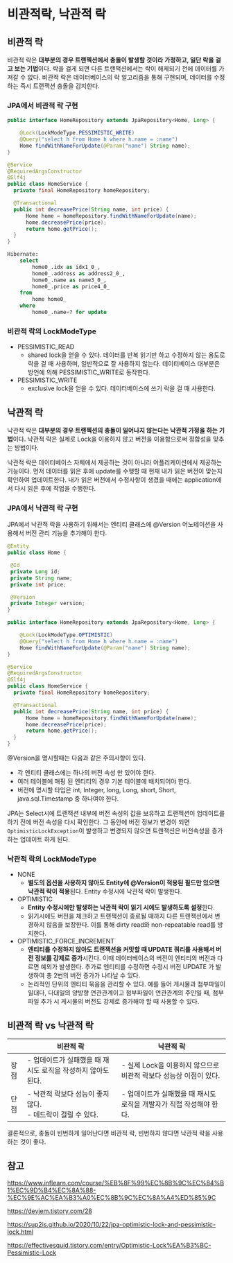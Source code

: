 # 비관적락, 낙관적 락


## 비관적 락
비관적 락은 **대부분의 경우 트랜젝션에서 충돌이 발생할 것이라 가정하고, 일단 락을 걸고 보는 기법**이다. 락을 걸게 되면 다른 트랜잭션에서는 락이 해제되기 전에 데이터를 가져갈 수 없다. 비관적 락은 데이터베이스의 락 알고리즘을 통해 구현되며, 데이터를 수정하는 즉시 트랜잭션 충돌을 감지한다.

### JPA에서 비관적 락 구현
```java
public interface HomeRepository extends JpaRepository<Home, Long> {

    @Lock(LockModeType.PESSIMISTIC_WRITE)
    @Query("select h from Home h where h.name = :name")
    Home findWithNameForUpdate(@Param("name") String name);
}
```

```java
@Service
@RequiredArgsConstructor
@Slf4j
public class HomeService {
  private final HomeRepository homeRepository;

  @Transactional
  public int decreasePrice(String name, int price) {
      Home home = homeRepository.findWithNameForUpdate(name);
      home.decreasePrice(price);
      return home.getPrice();
  }
}
```

```sql
Hibernate:
    select
        home0_.idx as idx1_0_,
        home0_.address as address2_0_,
        home0_.name as name3_0_,
        home0_.price as price4_0_
    from
        home home0_
    where
        home0_.name=? for update
```

### 비관적 락의 LockModeType
- PESSIMISTIC_READ
  - shared lock을 얻을 수 있다. 데이터를 반복 읽기만 하고 수정하지 않는 용도로 락을 걸 때 사용하며, 일반적으로 잘 사용하지 않는다. 데이터베이스 대부분은 방언에 의해 PESSIMISTIC_WRITE로 동작한다.
- PESSIMISTIC_WRITE
  - exclusive lock을 얻을 수 있다. 데이터베이스에 쓰기 락을 걸 때 사용한다.

## 낙관적 락
낙관적 락은 **대부분의 경우 트랜젝션의 충돌이 일어나지 않는다는 낙관적 가정을 하는 기법**이다. 낙관적 락은 실제로 Lock을 이용하지 않고 버전을 이용함으로써 정합성을 맞추는 방법이다. 

낙관적 락은 데이터베이스 자체에서 제공하는 것이 아니라 어플리케이션에서 제공하는 기능이다. 먼저 데이터를 읽은 후에 update를 수행할 때 현재 내가 읽은 버전이 맞는지 확인하여 업데이트한다. 내가 읽은 버전에서 수정사항이 생겼을 때에는 application에서 다시 읽은 후에 작업을 수행한다.

### JPA에서 낙관적 락 구현
JPA에서 낙관적 락을 사용하기 위해서는 엔티티 클래스에 @Version 어노테이션을 사용해서 버전 관리 기능을 추가해야 한다.

```java
@Entity
public class Home {

 @Id 
 private Long id;
 private String name;
 private int price;

 @Version
 private Integer version;
}
```

```java
public interface HomeRepository extends JpaRepository<Home, Long> {

    @Lock(LockModeType.OPTIMISTIC)
    @Query("select h from Home h where h.name = :name")
    Home findWithNameForUpdate(@Param("name") String name);
}
```

```java
@Service
@RequiredArgsConstructor
@Slf4j
public class HomeService {
  private final HomeRepository homeRepository;

  @Transactional
  public int decreasePrice(String name, int price) {
      Home home = homeRepository.findWithNameForUpdate(name);
      home.decreasePrice(price);
      return home.getPrice();
  }
}
```

@Version을 명시할때는 다음과 같은 주의사항이 있다.
 - 각 엔티티 클래스에는 하나의 버전 속성 만 있어야 한다.
 - 여러 테이블에 매핑 된 엔티티의 경우 기본 테이블에 배치되어야 한다.
 - 버전에 명시할 타입은 int, Integer, long, Long, short, Short, java.sql.Timestamp 중 하나여야 한다.

JPA는 Select시에 트랜잭션 내부에 버전 속성의 값을 보유하고 트랜젝션이 업데이트를 하기 전에 버전 속성을 다시 확인한다.
그 동안에 버전 정보가 변경이 되면 `OptimisticLockException`이 발생하고 변경되지 않으면 트랜잭션은 버전속성을 증가하는 업데이트 하게 된다.

### 낙관적 락의 LockModeType
- NONE
  - **별도의 옵션을 사용하지 않아도 Entity에 @Version이 적용된 필드만 있으면 낙관적 락이 적용**된다. Entity 수정시에 낙관적 락이 발생한다.
- OPTIMISTIC
  - **Entity 수정시에만 발생하는 낙관적 락이 읽기 시에도 발생하도록 설정**한다. 
  - 읽기시에도 버전을 체크하고 트랜잭션이 종료될 때까지 다른 트랜잭션에서 변경하지 않음을 보장한다. 이를 통해 dirty read와 non-repeatable read를 방지한다.
- OPTIMISTIC_FORCE_INCREMENT
  - **엔티티를 수정하지 않아도 트랜잭션을 커밋할 때 UPDATE 쿼리를 사용해서 버전 정보를 강제로 증가**시킨다. 이때 데이터베이스의 버전이 엔티티의 버전과 다르면 예외가 발생한다. 추가로 엔티티를 수정하면 수정시 버전 UPDATE 가 발생하여 총 2번의 버전 증가가 나타날 수 있다.
  - 논리적인 단위의 엔티티 묶음을 관리할 수 있다. 예를 들어 게시물과 첨부파일이 일대다, 다대일의 양방향 연관관계이고 첨부파일이 연관관계의 주인일 때, 첨부파일 추가 시 게시물의 버전도 강제로 증가해야 할 때 사용할 수 있다.
 
## 비관적 락 vs 낙관적 락
||비관적 락|낙관적 락|
|------|---|---|
|장점|- 업데이트가 실패했을 때 재시도 로직을 작성하지 않아도 된다.|- 실제 Lock을 이용하지 않으므로 비관적 락보다 성능상 이점이 있다.|
|단점|- 낙관적 락보다 성능이 좋지 않다.<br>- 데드락이 걸릴 수 있다.|- 업데이트가 실패했을 때 재시도 로직을 개발자가 직접 작성해야 한다.|

결론적으로, 충돌이 빈번하게 일어난다면 비관적 락, 빈번하지 않다면 낙관적 락을 사용하는 것이 좋다.

## 참고
https://www.inflearn.com/course/%EB%8F%99%EC%8B%9C%EC%84%B1%EC%9D%B4%EC%8A%88-%EC%9E%AC%EA%B3%A0%EC%8B%9C%EC%8A%A4%ED%85%9C

https://devjem.tistory.com/28

https://sup2is.github.io/2020/10/22/jpa-optimistic-lock-and-pessimistic-lock.html

https://effectivesquid.tistory.com/entry/Optimistic-Lock%EA%B3%BC-Pessimistic-Lock

